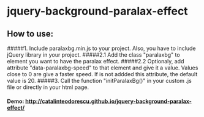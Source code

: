 # jquery-background-paralax-effect
## How to use:
#####1. Include paralaxbg.min.js to your project. Also, you have to include jQuery library in your project.
#####2.1 Add the class "paralaxbg" to element you want to have the paralax effect. 
#####2.2 Optionaly, add attribute "data-paralaxbg-speed" to that element and give it a value. Values close to 0 are give a faster speed. If is not addded this attribute, the default value is 20.
#####3. Call the function "initParalaxBg()" in your custom .js file or directly in your html page.

#### Demo: http://catalinteodorescu.github.io/jquery-background-paralax-effect/
